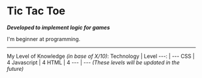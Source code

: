 # Tic Tac Toe
**_Developed to implement logic for games_**

I'm beginner at programming.

---

My Level of Knowledge _(in base of X/10)_:
Technology | Level
---: | ---
CSS | 4
Javascript | 4
HTML | 4
--- | ---
_(These levels will be updated in the future)_